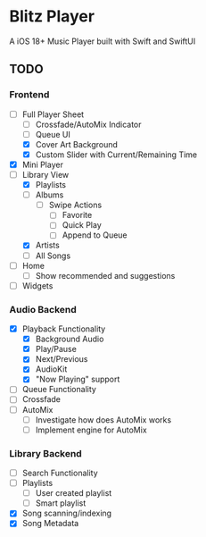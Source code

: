 # Blitz Player

A iOS 18+ Music Player built with Swift and SwiftUI

## TODO

### Frontend

- [ ] Full Player Sheet
    - [ ] Crossfade/AutoMix Indicator
    - [ ] Queue UI
    - [X] Cover Art Background
    - [X] Custom Slider with Current/Remaining Time
- [X] Mini Player
- [ ] Library View
    - [X] Playlists
    - [ ] Albums
        - [ ] Swipe Actions
            - [ ] Favorite
            - [ ] Quick Play
            - [ ] Append to Queue
    - [X] Artists
    - [ ] All Songs
- [ ] Home
    - [ ] Show recommended and suggestions
- [ ] Widgets

### Audio Backend
- [X] Playback Functionality
    - [X] Background Audio
    - [X] Play/Pause
    - [X] Next/Previous
    - [X] AudioKit
    - [X] "Now Playing" support
- [ ] Queue Functionality
- [ ] Crossfade
- [ ] AutoMix
    - [ ] Investigate how does AutoMix works
    - [ ] Implement engine for AutoMix

### Library Backend
- [ ] Search Functionality
- [ ] Playlists
    - [ ] User created playlist
    - [ ] Smart playlist
- [X] Song scanning/indexing
- [X] Song Metadata